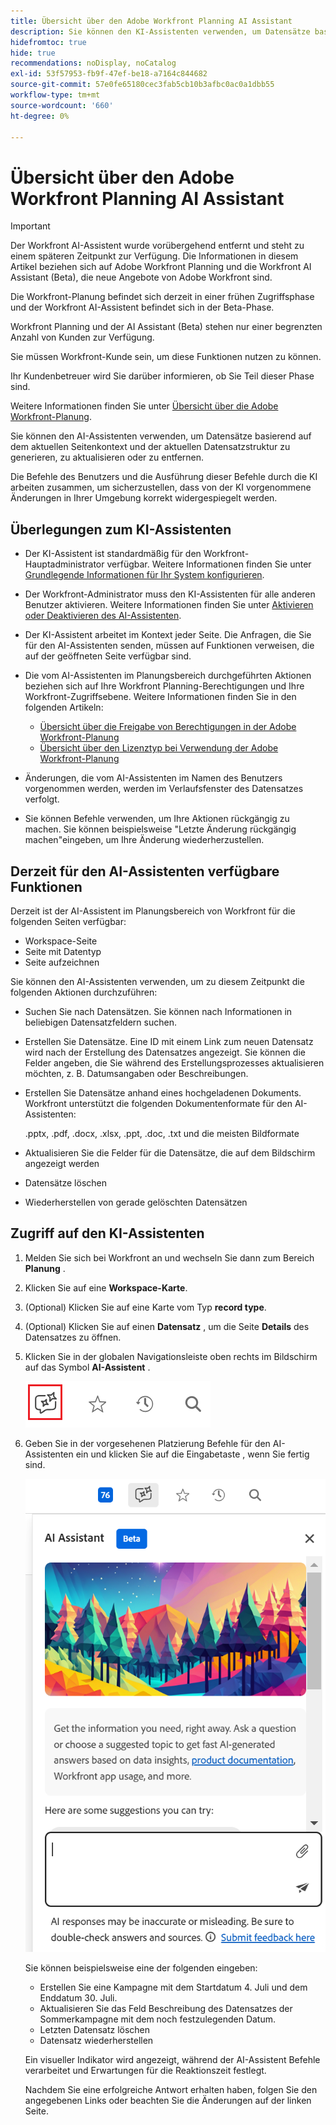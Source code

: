 ```yaml
---
title: Übersicht über den Adobe Workfront Planning AI Assistant
description: Sie können den KI-Assistenten verwenden, um Datensätze basierend auf dem aktuellen Seitenkontext und der aktuellen Datensatzstruktur zu generieren, zu aktualisieren oder zu entfernen. Die Befehle des Benutzers und die Ausführung dieser Befehle durch die KI arbeiten zusammen, um sicherzustellen, dass von der KI vorgenommene Änderungen in Ihrer Umgebung korrekt widergespiegelt werden.
hidefromtoc: true
hide: true
recommendations: noDisplay, noCatalog
exl-id: 53f57953-fb9f-47ef-be18-a7164c844682
source-git-commit: 57e0fe65180cec3fab5cb10b3afbc0ac0a1dbb55
workflow-type: tm+mt
source-wordcount: '660'
ht-degree: 0%

---
```


# Übersicht über den Adobe Workfront Planning AI Assistant

<!-- update metadata above at GA-->

>[!IMPORTANT]
>
><span class="preview">Der Workfront AI-Assistent wurde vorübergehend entfernt und steht zu einem späteren Zeitpunkt zur Verfügung.</span>
>Die Informationen in diesem Artikel beziehen sich auf Adobe Workfront Planning und die Workfront AI Assistant (Beta), die neue Angebote von Adobe Workfront sind.
>
>Die Workfront-Planung befindet sich derzeit in einer frühen Zugriffsphase und der Workfront AI-Assistent befindet sich in der Beta-Phase.
>
>Workfront Planning und der AI Assistant (Beta) stehen nur einer begrenzten Anzahl von Kunden zur Verfügung.
>
>Sie müssen Workfront-Kunde sein, um diese Funktionen nutzen zu können.
>
>Ihr Kundenbetreuer wird Sie darüber informieren, ob Sie Teil dieser Phase sind.
>
>Weitere Informationen finden Sie unter [Übersicht über die Adobe Workfront-Planung](/help/quicksilver/planning/general/planning-overview.md).

Sie können den AI-Assistenten verwenden, um Datensätze basierend auf dem aktuellen Seitenkontext und der aktuellen Datensatzstruktur zu generieren, zu aktualisieren oder zu entfernen.

Die Befehle des Benutzers und die Ausführung dieser Befehle durch die KI arbeiten zusammen, um sicherzustellen, dass von der KI vorgenommene Änderungen in Ihrer Umgebung korrekt widergespiegelt werden.

## Überlegungen zum KI-Assistenten

* Der KI-Assistent ist standardmäßig für den Workfront-Hauptadministrator verfügbar. Weitere Informationen finden Sie unter [Grundlegende Informationen für Ihr System konfigurieren](/help/quicksilver/administration-and-setup/get-started-wf-administration/configure-basic-info.md).

* Der Workfront-Administrator muss den KI-Assistenten für alle anderen Benutzer aktivieren. Weitere Informationen finden Sie unter [Aktivieren oder Deaktivieren des AI-Assistenten](/help/quicksilver/workfront-basics/ai-assistant/enable-or-disable-assistant.md).

* Der KI-Assistent arbeitet im Kontext jeder Seite. Die Anfragen, die Sie für den AI-Assistenten senden, müssen auf Funktionen verweisen, die auf der geöffneten Seite verfügbar sind.

* Die vom AI-Assistenten im Planungsbereich durchgeführten Aktionen beziehen sich auf Ihre Workfront Planning-Berechtigungen und Ihre Workfront-Zugriffsebene. Weitere Informationen finden Sie in den folgenden Artikeln:

   * [Übersicht über die Freigabe von Berechtigungen in der Adobe Workfront-Planung](/help/quicksilver/planning/access/sharing-permissions-overview.md)
   * [Übersicht über den Lizenztyp bei Verwendung der Adobe Workfront-Planung](/help/quicksilver/planning/access/license-type-overview.md)

* Änderungen, die vom AI-Assistenten im Namen des Benutzers vorgenommen werden, werden im Verlaufsfenster des Datensatzes verfolgt.

* Sie können Befehle verwenden, um Ihre Aktionen rückgängig zu machen. Sie können beispielsweise &quot;Letzte Änderung rückgängig machen&quot;eingeben, um Ihre Änderung wiederherzustellen.

## Derzeit für den AI-Assistenten verfügbare Funktionen

Derzeit ist der AI-Assistent im Planungsbereich von Workfront für die folgenden Seiten verfügbar:

* Workspace-Seite
* Seite mit Datentyp
* Seite aufzeichnen

Sie können den AI-Assistenten verwenden, um zu diesem Zeitpunkt die folgenden Aktionen durchzuführen:

* Suchen Sie nach Datensätzen. Sie können nach Informationen in beliebigen Datensatzfeldern suchen.
* Erstellen Sie Datensätze. Eine ID mit einem Link zum neuen Datensatz wird nach der Erstellung des Datensatzes angezeigt. Sie können die Felder angeben, die Sie während des Erstellungsprozesses aktualisieren möchten, z. B. Datumsangaben oder Beschreibungen.
* Erstellen Sie Datensätze anhand eines hochgeladenen Dokuments. Workfront unterstützt die folgenden Dokumentenformate für den AI-Assistenten:

  .pptx, .pdf, .docx, .xlsx, .ppt, .doc, .txt und die meisten Bildformate
* Aktualisieren Sie die Felder für die Datensätze, die auf dem Bildschirm angezeigt werden
* Datensätze löschen
* Wiederherstellen von gerade gelöschten Datensätzen

## Zugriff auf den KI-Assistenten

1. Melden Sie sich bei Workfront an und wechseln Sie dann zum Bereich **Planung** .

1. Klicken Sie auf eine **Workspace-Karte**.

1. (Optional) Klicken Sie auf eine Karte vom Typ **record type**.

1. (Optional) Klicken Sie auf einen **Datensatz** , um die Seite **Details** des Datensatzes zu öffnen.

1. Klicken Sie in der globalen Navigationsleiste oben rechts im Bildschirm auf das Symbol **AI-Assistent** .

   ![](assets/ai-assistant-icon-highlighted.png)

1. Geben Sie in der vorgesehenen Platzierung Befehle für den AI-Assistenten ein und klicken Sie auf die Eingabetaste , wenn Sie fertig sind.

   ![](assets/ai-assistant-panel-with-empty-command-box.png)

   Sie können beispielsweise eine der folgenden eingeben:

   * Erstellen Sie eine Kampagne mit dem Startdatum 4. Juli und dem Enddatum 30. Juli.
   * Aktualisieren Sie das Feld Beschreibung des Datensatzes der Sommerkampagne mit dem noch festzulegenden Datum.
   * Letzten Datensatz löschen
   * Datensatz wiederherstellen

   Ein visueller Indikator wird angezeigt, während der AI-Assistent Befehle verarbeitet und Erwartungen für die Reaktionszeit festlegt.

   Nachdem Sie eine erfolgreiche Antwort erhalten haben, folgen Sie den angegebenen Links oder beachten Sie die Änderungen auf der linken Seite.
